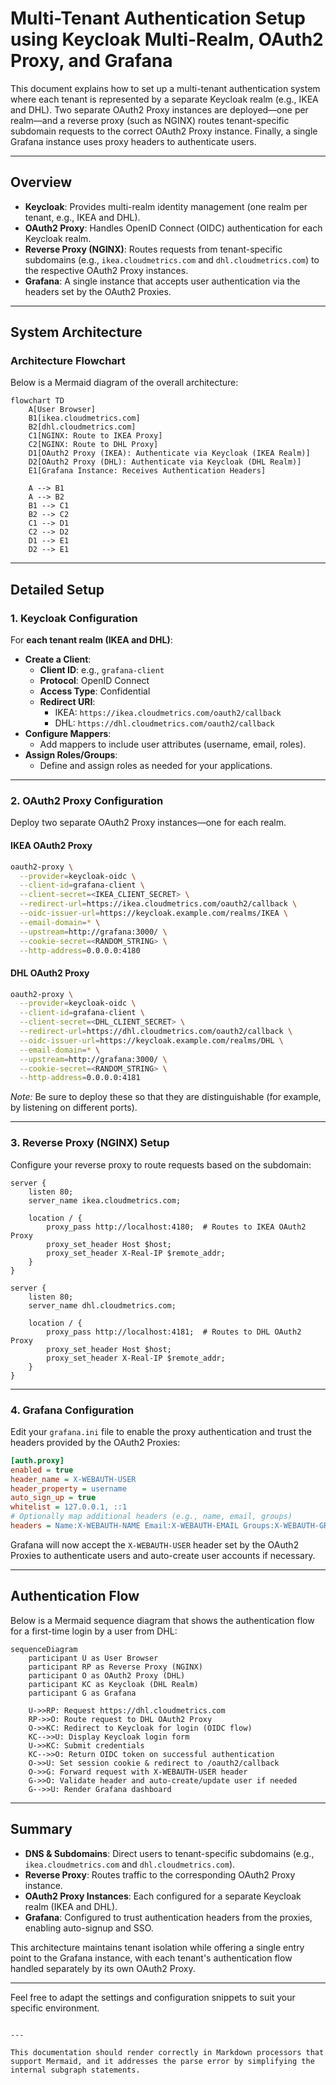 # Multi-Tenant Authentication Setup using Keycloak Multi-Realm, OAuth2 Proxy, and Grafana

This document explains how to set up a multi-tenant authentication system where each tenant is represented by a separate Keycloak realm (e.g., IKEA and DHL). Two separate OAuth2 Proxy instances are deployed—one per realm—and a reverse proxy (such as NGINX) routes tenant-specific subdomain requests to the correct OAuth2 Proxy instance. Finally, a single Grafana instance uses proxy headers to authenticate users.

---

## Overview

- **Keycloak**: Provides multi-realm identity management (one realm per tenant, e.g., IKEA and DHL).
- **OAuth2 Proxy**: Handles OpenID Connect (OIDC) authentication for each Keycloak realm.
- **Reverse Proxy (NGINX)**: Routes requests from tenant-specific subdomains (e.g., `ikea.cloudmetrics.com` and `dhl.cloudmetrics.com`) to the respective OAuth2 Proxy instances.
- **Grafana**: A single instance that accepts user authentication via the headers set by the OAuth2 Proxies.

---

## System Architecture

### Architecture Flowchart

Below is a Mermaid diagram of the overall architecture:

```mermaid
flowchart TD
    A[User Browser]
    B1[ikea.cloudmetrics.com]
    B2[dhl.cloudmetrics.com]
    C1[NGINX: Route to IKEA Proxy]
    C2[NGINX: Route to DHL Proxy]
    D1[OAuth2 Proxy (IKEA): Authenticate via Keycloak (IKEA Realm)]
    D2[OAuth2 Proxy (DHL): Authenticate via Keycloak (DHL Realm)]
    E1[Grafana Instance: Receives Authentication Headers]

    A --> B1
    A --> B2
    B1 --> C1
    B2 --> C2
    C1 --> D1
    C2 --> D2
    D1 --> E1
    D2 --> E1
```

---

## Detailed Setup

### 1. Keycloak Configuration

For **each tenant realm (IKEA and DHL)**:

- **Create a Client**:
    - **Client ID**: e.g., `grafana-client`
    - **Protocol**: OpenID Connect
    - **Access Type**: Confidential
    - **Redirect URI**:
        - IKEA: `https://ikea.cloudmetrics.com/oauth2/callback`
        - DHL: `https://dhl.cloudmetrics.com/oauth2/callback`
- **Configure Mappers**:
    - Add mappers to include user attributes (username, email, roles).
- **Assign Roles/Groups**:
    - Define and assign roles as needed for your applications.

---

### 2. OAuth2 Proxy Configuration

Deploy two separate OAuth2 Proxy instances—one for each realm.

#### IKEA OAuth2 Proxy

```bash
oauth2-proxy \
  --provider=keycloak-oidc \
  --client-id=grafana-client \
  --client-secret=<IKEA_CLIENT_SECRET> \
  --redirect-url=https://ikea.cloudmetrics.com/oauth2/callback \
  --oidc-issuer-url=https://keycloak.example.com/realms/IKEA \
  --email-domain=* \
  --upstream=http://grafana:3000/ \
  --cookie-secret=<RANDOM_STRING> \
  --http-address=0.0.0.0:4180
```

#### DHL OAuth2 Proxy

```bash
oauth2-proxy \
  --provider=keycloak-oidc \
  --client-id=grafana-client \
  --client-secret=<DHL_CLIENT_SECRET> \
  --redirect-url=https://dhl.cloudmetrics.com/oauth2/callback \
  --oidc-issuer-url=https://keycloak.example.com/realms/DHL \
  --email-domain=* \
  --upstream=http://grafana:3000/ \
  --cookie-secret=<RANDOM_STRING> \
  --http-address=0.0.0.0:4181
```

*Note:* Be sure to deploy these so that they are distinguishable (for example, by listening on different ports).

---

### 3. Reverse Proxy (NGINX) Setup

Configure your reverse proxy to route requests based on the subdomain:

```nginx
server {
    listen 80;
    server_name ikea.cloudmetrics.com;

    location / {
        proxy_pass http://localhost:4180;  # Routes to IKEA OAuth2 Proxy
        proxy_set_header Host $host;
        proxy_set_header X-Real-IP $remote_addr;
    }
}

server {
    listen 80;
    server_name dhl.cloudmetrics.com;

    location / {
        proxy_pass http://localhost:4181;  # Routes to DHL OAuth2 Proxy
        proxy_set_header Host $host;
        proxy_set_header X-Real-IP $remote_addr;
    }
}
```

---

### 4. Grafana Configuration

Edit your `grafana.ini` file to enable the proxy authentication and trust the headers provided by the OAuth2 Proxies:

```ini
[auth.proxy]
enabled = true
header_name = X-WEBAUTH-USER
header_property = username
auto_sign_up = true
whitelist = 127.0.0.1, ::1
# Optionally map additional headers (e.g., name, email, groups)
headers = Name:X-WEBAUTH-NAME Email:X-WEBAUTH-EMAIL Groups:X-WEBAUTH-GROUPS
```

Grafana will now accept the `X-WEBAUTH-USER` header set by the OAuth2 Proxies to authenticate users and auto-create user accounts if necessary.

---

## Authentication Flow

Below is a Mermaid sequence diagram that shows the authentication flow for a first-time login by a user from DHL:

```mermaid
sequenceDiagram
    participant U as User Browser
    participant RP as Reverse Proxy (NGINX)
    participant O as OAuth2 Proxy (DHL)
    participant KC as Keycloak (DHL Realm)
    participant G as Grafana

    U->>RP: Request https://dhl.cloudmetrics.com
    RP->>O: Route request to DHL OAuth2 Proxy
    O->>KC: Redirect to Keycloak for login (OIDC flow)
    KC-->>U: Display Keycloak login form
    U->>KC: Submit credentials
    KC-->>O: Return OIDC token on successful authentication
    O->>U: Set session cookie & redirect to /oauth2/callback
    O->>G: Forward request with X-WEBAUTH-USER header
    G->>O: Validate header and auto-create/update user if needed
    G-->>U: Render Grafana dashboard
```

---

## Summary

- **DNS & Subdomains**: Direct users to tenant-specific subdomains (e.g., `ikea.cloudmetrics.com` and `dhl.cloudmetrics.com`).
- **Reverse Proxy**: Routes traffic to the corresponding OAuth2 Proxy instance.
- **OAuth2 Proxy Instances**: Each configured for a separate Keycloak realm (IKEA and DHL).
- **Grafana**: Configured to trust authentication headers from the proxies, enabling auto-signup and SSO.

This architecture maintains tenant isolation while offering a single entry point to the Grafana instance, with each tenant's authentication flow handled separately by its own OAuth2 Proxy.

---

Feel free to adapt the settings and configuration snippets to suit your specific environment.
```

---

This documentation should render correctly in Markdown processors that support Mermaid, and it addresses the parse error by simplifying the internal subgraph statements.
